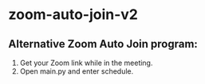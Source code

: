 # zoom-auto-join-v2

## Alternative Zoom Auto Join program:
1. Get your Zoom link while in the meeting.
2. Open main.py and enter schedule.
